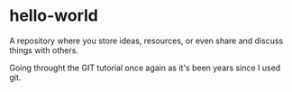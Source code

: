 # hello-world
A repository where you store ideas, resources, or even share and discuss things with others.

Going throught the GIT tutorial once again as it's been years since I used git.
